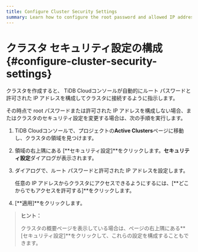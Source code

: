 ```yaml
---
title: Configure Cluster Security Settings
summary: Learn how to configure the root password and allowed IP addresses to connect to your cluster.
---
```


# クラスタ セキュリティ設定の構成 {#configure-cluster-security-settings}

クラスタを作成すると、 TiDB Cloudコンソールが自動的にルート パスワードと許可された IP アドレスを構成してクラスタに接続するように指示します。

その時点で root パスワードまたは許可された IP アドレスを構成しない場合、またはクラスタのセキュリティ設定を変更する場合は、次の手順を実行します。

1.  TiDB Cloudコンソールで、プロジェクトの**Active Clusters**ページに移動し、クラスタの領域を見つけます。

2.  領域の右上隅にある [**セキュリティ設定]**をクリックします。<strong>セキュリティ設定</strong>ダイアログが表示されます。

3.  ダイアログで、ルート パスワードと許可された IP アドレスを設定します。

    任意の IP アドレスからクラスタにアクセスできるようにするには、[**どこからでもアクセスを許可する]**をクリックします。

4.  [**適用]**をクリックします。

> **ヒント：**
>
> クラスタの概要ページを表示している場合は、ページの右上隅にある**[セキュリティ設定]**をクリックして、これらの設定を構成することもできます。
